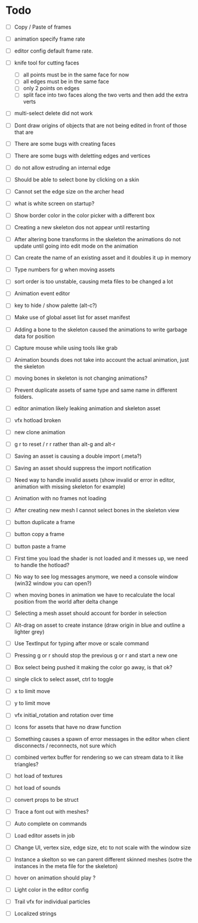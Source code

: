 # Todo

- [ ] Copy / Paste of frames
- [ ] animation specify frame rate
- [ ] editor config default frame rate.

- [ ] knife tool for cutting faces
  - [ ] all points must be in the same face for now
  - [ ] all edges must be in the same face
  - [ ] only 2 points on edges
  - [ ] split face into two faces along the two verts and then add the extra verts
- [ ] multi-select delete did not work
- [ ] Dont draw origins of objects that are not being edited in front of those that are
- [ ] There are some bugs with creating faces
- [ ] There are some bugs with deletting edges and vertices
- [ ] do not allow estruding an internal edge

- [ ] Should be able to select bone by clicking on a skin
- [ ] Cannot set the edge size on the archer head
- [ ] what is white screen on startup?
- [ ] Show border color in the color picker with a different box
- [ ] Creating a new skeleton dos not appear until restarting
- [ ] After altering bone transforms in the skeleton the animations do not update until going into edit mode on the animation
- [ ] Can create the name of an existing asset and it doubles it up in memory
- [ ] Type numbers for g when moving assets
- [ ] sort order is too unstable, causing meta files to be changed a lot
- [ ] Animation event editor
- [ ] key to hide / show palette (alt-c?)
- [ ] Make use of global asset list for asset manifest
- [ ] Adding a bone to the skeleton caused the animations to write garbage data for position
- [ ] Capture mouse while using tools like grab
- [ ] Animation bounds does not take into account the actual animation, just the skeleton
- [ ] moving bones in skeleton is not changing animations?
- [ ] Prevent duplicate assets of same type and same name in different folders.
- [ ] editor animation likely leaking animation and skeleton asset 
- [ ] vfx hotload broken
- [ ] new clone animation
- [ ] g r to reset / r r rather than alt-g and alt-r
- [ ] Saving an asset is causing a double import (.meta?)
- [ ] Saving an asset should suppress the import notification 
- [ ] Need way to handle invalid assets (show invalid or error in editor, animation with missing skeleton for example)
- [ ] Animation with no frames not loading
- [ ] After creating new mesh I cannot select bones in the skeleton view
- [ ] button duplicate a frame
- [ ] button copy a frame
- [ ] button paste a frame
- [ ] First time you load the shader is not loaded and it messes up, we need to handle the hotload?
- [ ] No way to see log messages anymore, we need a console window (win32 window you can open?)
- [ ] when moving bones in animation we have to recalculate the local position from the world after delta change
- [ ] Selecting a mesh asset should account for border in selection
- [ ] Alt-drag on asset to create instance  (draw origin in blue and outline a lighter grey)
- [ ] Use TextInput for typing after move or scale command
- [ ] Pressing g or r should stop the previous g or r and start a new one
- [ ] Box select being pushed it making the color go away, is that ok?
- [ ] single click to select asset, ctrl to toggle
- [ ] x to limit move
- [ ] y to limit move
- [ ] vfx initial_rotation and rotation over time

- [ ] Icons for assets that have no draw function
- [ ] Something causes a spawn of error messages in the editor when client disconnects / reconnects, not sure which
- [ ] combined vertex buffer for rendering so we can stream data to it like triangles?
- [ ] hot load of textures
- [ ] hot load of sounds
- [ ] convert props to be struct
- [ ] Trace a font out with meshes?
- [ ] Auto complete on commands
- [ ] Load editor assets in job
- [ ] Change UI, vertex size, edge size, etc to not scale with the window size
- [ ] Instance a skelton so we can parent different skinned meshes (sotre the instances in the meta file for the skeleton)
- [ ] hover on animation should play ?
- [ ] Light color in the editor config
- [ ] Trail vfx for individual particles
- [ ] Localized strings
